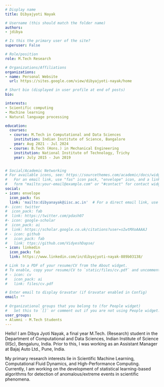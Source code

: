 ```yaml
---
# Display name
title: Dibyajyoti Nayak

# Username (this should match the folder name)
authors:
- jdibya

# Is this the primary user of the site?
superuser: False

# Role/position
role: M.Tech Research

# Organizations/Affiliations
organizations:
- name: Personal Website
  url: https://sites.google.com/view/dibyajyoti-nayak/home

# Short bio (displayed in user profile at end of posts)
bio: 

interests:
- Scientific computing   
- Machine learning
- Natural language processing

education:
  courses:
  - course: M.Tech in Computational and Data Sciences
    institution: Indian Institute of Science, Bangalore
    year: Aug 2021 - Jul 2024
  - course: B.Tech (Hons.) in Mechanical Engineering
    institution: National Institute of Technology, Trichy
    year: July 2015 - Jun 2019


# Social/Academic Networking
# For available icons, see: https://sourcethemes.com/academic/docs/widgets/#icons
#   For an email link, use "fas" icon pack, "envelope" icon, and a link in the
#   form "mailto:your-email@example.com" or "#contact" for contact widget.
social:
- icon: envelope
  icon_pack: fas
  link: 'mailto:dibyanayak@iisc.ac.in'  # For a direct email link, use "mailto:test@example.org".
#- icon: twitter
#  icon_pack: fab
#  link: https://twitter.com/pdash07
#- icon: google-scholar
#  icon_pack: ai
#  link: https://scholar.google.co.uk/citations?user=sIwtMXoAAAAJ
# - icon: github
#   icon_pack: fab
#   link: ttps://github.com/VidyeshDapse/ 
- icon: linkedin
  icon_pack: fab
  link: https://www.linkedin.com/in/dibyajyoti-nayak-889b03138/

# Link to a PDF of your resume/CV from the About widget.
# To enable, copy your resume/CV to `static/files/cv.pdf` and uncomment the lines below.  
# - icon: cv
#   icon_pack: ai
#   link: files/cv.pdf

# Enter email to display Gravatar (if Gravatar enabled in Config)
email: ""
  
# Organizational groups that you belong to (for People widget)
#   Set this to `[]` or comment out if you are not using People widget.  
user_groups:
- Alumni - M.Tech Students
---
```

Hello! I am Dibya Jyoti Nayak, a final year M.Tech. (Research) student in the Department of Computational and Data Sciences, Indian Institute of Science (IISc), Bengaluru, India. Prior to this, I was working as an Assistant Manager at Bajaj Auto Ltd., Pune, India. 


My primary research interests lie in Scientific Machine Learning, Computational Fluid Dynamics, and High-Performance Computing. Currently, I am working on the development of statistical learning-based algorithms for detection of anomalous/extreme events in scientific phenomena. 
